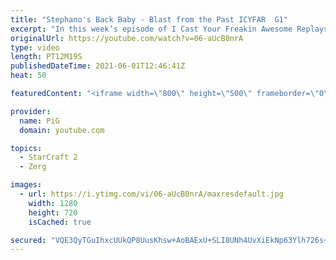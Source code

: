 ```yaml
---
title: "Stephano's Back Baby - Blast from the Past ICYFAR  G1"
excerpt: "In this week’s episode of I Cast Your Freakin Awesome Replays (ICYFAR) players sent in their replays where they tried to play “old school” builds of broodwar or even SC2 WoL or HotS!  CURRENT ICYFAR CHALLENGE: \"Toddler Tantrums\" - Send in your replays where your ladder opponents act their age! Type !icyfar"
originalUrl: https://youtube.com/watch?v=06-aUcB0nrA
type: video
length: PT12M19S
publishedDateTime: 2021-06-01T12:46:41Z
heat: 50

featuredContent: "<iframe width=\"800\" height=\"500\" frameborder=\"0\" src=\"https://www.youtube.com/embed/06-aUcB0nrA\" allow=\"accelerometer; autoplay; encrypted-media; gyroscope; picture-in-picture\" allowfullscreen></iframe>"

provider:
  name: PiG
  domain: youtube.com

topics:
  - StarCraft 2
  - Zerg

images:
  - url: https://i.ytimg.com/vi/06-aUcB0nrA/maxresdefault.jpg
    width: 1280
    height: 720
    isCached: true

secured: "VQE3QyTGuIhxcUUkQP8UusKhsw+AoBAExU+SLI8UNh4UvXiEkNp63Ylh726s+tg3NrDk1+vQEobdy6GX0RN2pTETQIysqXX/oBmOzQqlhTEkuPSZpbZalEFukyxiE4mzaAkMQUQQf3u9AFPu2ushvT4tWyw3FfBlLebn1YBkk+qp8MXNrfo1u905x1YAf+zXxIyrz1oiL92w3a2b5VzgJEJgEtLOjXzXkWvMMQ3RkkgoRow/onBs/YT6n1LDNja4jV1kWJGQDQN0rbqeBqTjUkxbtVcD4H9Ivw0sBXZzbB8yGG7ZcfWbMQek5a4t3f25BfhghadQYI2H3XGhqeKeLKS4HWyIEQ45V6ski45RPscNtiJG/XL8zpZyNsucAB82XihcRe6hK2PpTQazXOfSQSNGIetcgWwWrObAwAZfifE=;X2AKuQgh53LJxW40wOcP1A=="
---
```


